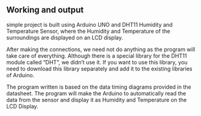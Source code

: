 ## Working and output
simple project is built using Arduino UNO and DHT11 Humidity and Temperature Sensor, where the Humidity and Temperature of the surroundings are displayed on an LCD display.

After making the connections, we need not do anything as the program will take care of everything. Although there is a special library for the DHT11 module called “DHT”, we didn’t use it. If you want to use this library, you need to download this library separately and add it to the existing libraries of Arduino.

The program written is based on the data timing diagrams provided in the datasheet. The program will make the Arduino to automatically read the data from the sensor and display it as Humidity and Temperature on the LCD Display. 